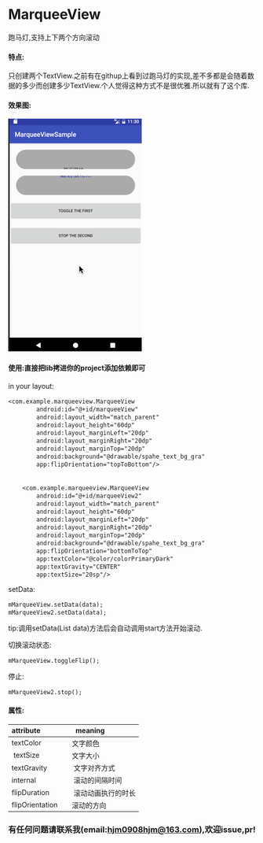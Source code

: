# MarqueeView
跑马灯,支持上下两个方向滚动

#### 特点:
只创建两个TextView.之前有在githup上看到过跑马灯的实现,差不多都是会随着数据的多少而创建多少TextView.个人觉得这种方式不是很优雅.所以就有了这个库.
#### 效果图:
![](https://github.com/hjmJhon/MarqueeView/raw/master/ScreenShots/screen.gif)

#### 使用:直接把lib拷进你的project添加依赖即可
in your layout:

```
<com.example.marqueeview.MarqueeView
        android:id="@+id/marqueeView"
        android:layout_width="match_parent"
        android:layout_height="60dp"
        android:layout_marginLeft="20dp"
        android:layout_marginRight="20dp"
        android:layout_marginTop="20dp"
        android:background="@drawable/spahe_text_bg_gra"
        app:flipOrientation="topToBottom"/>


    <com.example.marqueeview.MarqueeView
        android:id="@+id/marqueeView2"
        android:layout_width="match_parent"
        android:layout_height="60dp"
        android:layout_marginLeft="20dp"
        android:layout_marginRight="20dp"
        android:layout_marginTop="20dp"
        android:background="@drawable/spahe_text_bg_gra"
        app:flipOrientation="bottomToTop"
        app:textColor="@color/colorPrimaryDark"
        app:textGravity="CENTER"
        app:textSize="20sp"/>
```

setData:

```
mMarqueeView.setData(data);
mMarqueeView2.setData(data);
```
tip:调用setData(List<String> data)方法后会自动调用start方法开始滚动.

切换滚动状态:

```
mMarqueeView.toggleFlip();
```

停止:

```
mMarqueeView2.stop();
```

#### 属性:
|      attribute      |       meaning       |
| :--------------     | :------------------ |
|  textColor          |      文字颜色         |
|  textSize           |         文字大小      |
|  textGravity        |      文字对齐方式   |
|  internal           |      滚动的间隔时间  |
|  flipDuration       |      滚动动画执行的时长 |
|  flipOrientation    |     滚动的方向       |

### 有任何问题请联系我(email:hjm0908hjm@163.com),欢迎issue,pr!
